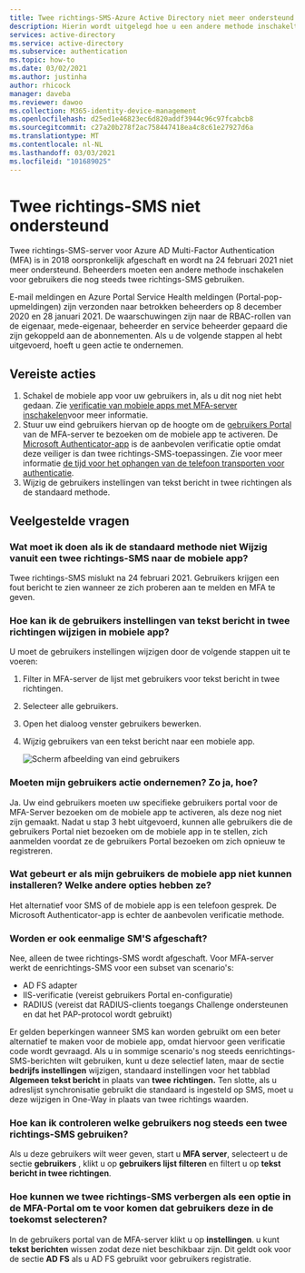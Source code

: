```yaml
---
title: Twee richtings-SMS-Azure Active Directory niet meer ondersteund
description: Hierin wordt uitgelegd hoe u een andere methode inschakelt voor gebruikers die nog steeds twee richtings-SMS gebruiken.
services: active-directory
ms.service: active-directory
ms.subservice: authentication
ms.topic: how-to
ms.date: 03/02/2021
ms.author: justinha
author: rhicock
manager: daveba
ms.reviewer: dawoo
ms.collection: M365-identity-device-management
ms.openlocfilehash: d25ed1e46823ec6d820addf3944c96c97fcabcb8
ms.sourcegitcommit: c27a20b278f2ac758447418ea4c8c61e27927d6a
ms.translationtype: MT
ms.contentlocale: nl-NL
ms.lasthandoff: 03/03/2021
ms.locfileid: "101689025"
---
```

# <a name="two-way-sms-unsupported"></a>Twee richtings-SMS niet ondersteund

Twee richtings-SMS-server voor Azure AD Multi-Factor Authentication (MFA) is in 2018 oorspronkelijk afgeschaft en wordt na 24 februari 2021 niet meer ondersteund. Beheerders moeten een andere methode inschakelen voor gebruikers die nog steeds twee richtings-SMS gebruiken.

E-mail meldingen en Azure Portal Service Health meldingen (Portal-pop-upmeldingen) zijn verzonden naar betrokken beheerders op 8 december 2020 en 28 januari 2021. De waarschuwingen zijn naar de RBAC-rollen van de eigenaar, mede-eigenaar, beheerder en service beheerder gepaard die zijn gekoppeld aan de abonnementen. Als u de volgende stappen al hebt uitgevoerd, hoeft u geen actie te ondernemen.

## <a name="required-actions"></a>Vereiste acties

1. Schakel de mobiele app voor uw gebruikers in, als u dit nog niet hebt gedaan. Zie [verificatie van mobiele apps met MFA-server inschakelen](howto-mfaserver-deploy-mobileapp.md)voor meer informatie.
1. Stuur uw eind gebruikers hiervan op de hoogte om de [gebruikers Portal](howto-mfaserver-deploy-userportal.md) van de MFA-server te bezoeken om de mobiele app te activeren. De [Microsoft Authenticator-app](https://www.microsoft.com/en-us/account/authenticator) is de aanbevolen verificatie optie omdat deze veiliger is dan twee richtings-SMS-toepassingen. Zie voor meer informatie [de tijd voor het ophangen van de telefoon transporten voor authenticatie](https://techcommunity.microsoft.com/t5/azure-active-directory-identity/it-s-time-to-hang-up-on-phone-transports-for-authentication/ba-p/1751752).
1. Wijzig de gebruikers instellingen van tekst bericht in twee richtingen als de standaard methode.

## <a name="faq"></a>Veelgestelde vragen

### <a name="what-if-i-dont-change-the-default-method-from-two-way-sms-to-the-mobile-app"></a>Wat moet ik doen als ik de standaard methode niet Wijzig vanuit een twee richtings-SMS naar de mobiele app?
Twee richtings-SMS mislukt na 24 februari 2021. Gebruikers krijgen een fout bericht te zien wanneer ze zich proberen aan te melden en MFA te geven.

### <a name="how-do-i-change-the-user-settings-from-two-way-text-message-to-mobile-app"></a>Hoe kan ik de gebruikers instellingen van tekst bericht in twee richtingen wijzigen in mobiele app?

U moet de gebruikers instellingen wijzigen door de volgende stappen uit te voeren:

1. Filter in MFA-server de lijst met gebruikers voor tekst bericht in twee richtingen.
1. Selecteer alle gebruikers.
1. Open het dialoog venster gebruikers bewerken.
1. Wijzig gebruikers van een tekst bericht naar een mobiele app.

   ![Scherm afbeelding van eind gebruikers](media/how-to-authentication-two-way-sms-unsupported/end-users.png)

### <a name="do-my-users-need-to-take-any-action-if-yes-how"></a>Moeten mijn gebruikers actie ondernemen? Zo ja, hoe?
Ja. Uw eind gebruikers moeten uw specifieke gebruikers portal voor de MFA-Server bezoeken om de mobiele app te activeren, als deze nog niet zijn gemaakt. Nadat u stap 3 hebt uitgevoerd, kunnen alle gebruikers die de gebruikers Portal niet bezoeken om de mobiele app in te stellen, zich aanmelden voordat ze de gebruikers Portal bezoeken om zich opnieuw te registreren.

### <a name="what-if-my-users-cant-install-the-mobile-app-what-other-options-do-they-have"></a>Wat gebeurt er als mijn gebruikers de mobiele app niet kunnen installeren? Welke andere opties hebben ze?
Het alternatief voor SMS of de mobiele app is een telefoon gesprek. De Microsoft Authenticator-app is echter de aanbevolen verificatie methode.

### <a name="will-one-way-sms-be-deprecated-as-well"></a>Worden er ook eenmalige SM'S afgeschaft?
Nee, alleen de twee richtings-SMS wordt afgeschaft. Voor MFA-server werkt de eenrichtings-SMS voor een subset van scenario's:

- AD FS adapter
- IIS-verificatie (vereist gebruikers Portal en-configuratie)
- RADIUS (vereist dat RADIUS-clients toegangs Challenge ondersteunen en dat het PAP-protocol wordt gebruikt)

Er gelden beperkingen wanneer SMS kan worden gebruikt om een beter alternatief te maken voor de mobiele app, omdat hiervoor geen verificatie code wordt gevraagd.
Als u in sommige scenario's nog steeds eenrichtings-SMS-berichten wilt gebruiken, kunt u deze selectief laten, maar de sectie **bedrijfs instellingen** wijzigen, standaard instellingen voor het tabblad **Algemeen** **tekst bericht** in plaats van **twee** **richtingen.** Ten slotte, als u adreslijst synchronisatie gebruikt die standaard is ingesteld op SMS, moet u deze wijzigen in One-Way in plaats van twee richtings waarden.

### <a name="how-can-i-check-which-users-are-still-using-two-way-sms"></a>Hoe kan ik controleren welke gebruikers nog steeds een twee richtings-SMS gebruiken?
Als u deze gebruikers wilt weer geven, start u **MFA server**, selecteert u de sectie **gebruikers** , klikt u op **gebruikers lijst filteren** en filtert u op **tekst bericht in twee richtingen**.

### <a name="how-do-we-hide-two-way-sms-as-an-option-in-the-mfa-portal-to-prevent-users-from-selecting-it-in-the-future"></a>Hoe kunnen we twee richtings-SMS verbergen als een optie in de MFA-Portal om te voor komen dat gebruikers deze in de toekomst selecteren?
In de gebruikers portal van de MFA-server klikt u op **instellingen**. u kunt **tekst berichten** wissen zodat deze niet beschikbaar zijn. Dit geldt ook voor de sectie **AD FS** als u AD FS gebruikt voor gebruikers registratie.

